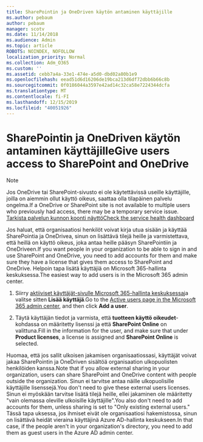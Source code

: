 ```yaml
---
title: SharePointin ja OneDriven käytön antaminen käyttäjille
ms.author: pebaum
author: pebaum
manager: scotv
ms.date: 11/14/2018
ms.audience: Admin
ms.topic: article
ROBOTS: NOINDEX, NOFOLLOW
localization_priority: Normal
ms.collection: Adm_O365
ms.custom: ''
ms.assetid: cebb7a4a-33e1-474e-a5d0-dbd02a80b1e9
ms.openlocfilehash: eead51d6d16206de19bca213d6df72dbb6b66c8b
ms.sourcegitcommit: 0f0186044a3597e42ad14c32ca58e7224344dcfa
ms.translationtype: MT
ms.contentlocale: fi-FI
ms.lasthandoff: 12/15/2019
ms.locfileid: "40051926"
---
```

# <a name="give-users-access-to-sharepoint-and-onedrive"></a><span data-ttu-id="b0272-102">SharePointin ja OneDriven käytön antaminen käyttäjille</span><span class="sxs-lookup"><span data-stu-id="b0272-102">Give users access to SharePoint and OneDrive</span></span>

> [!NOTE]
> <span data-ttu-id="b0272-103">Jos OneDrive tai SharePoint-sivusto ei ole käytettävissä useille käyttäjille, joilla on aiemmin ollut käyttö oikeus, saattaa olla tilapäinen palvelu ongelma.</span><span class="sxs-lookup"><span data-stu-id="b0272-103">If a OneDrive or SharePoint site is not available to multiple users who previously had access, there may be a temporary service issue.</span></span> [<span data-ttu-id="b0272-104">Tarkista palvelun kunnon koonti näyttö</span><span class="sxs-lookup"><span data-stu-id="b0272-104">Check the service health dashboard</span></span>](https://portal.office.com/adminportal/home#/servicehealth)
  
<span data-ttu-id="b0272-105">Jos haluat, että organisaatiosi henkilöt voivat kirja utua sisään ja käyttää SharePointia ja OneDrivea, sinun on lisättävä tilejä heille ja varmistettava, että heillä on käyttö oikeus, joka antaa heille pääsyn SharePointiin ja OneDriveen.</span><span class="sxs-lookup"><span data-stu-id="b0272-105">If you want people in your organization to be able to sign in and use SharePoint and OneDrive, you need to add accounts for them and make sure they have a license that gives them access to SharePoint and OneDrive.</span></span> <span data-ttu-id="b0272-106">Helpoin tapa lisätä käyttäjiä on Microsoft 365-hallinta keskuksessa.</span><span class="sxs-lookup"><span data-stu-id="b0272-106">The easiest way to add users is in the Microsoft 365 admin center.</span></span>
  
1. <span data-ttu-id="b0272-107">Siirry [aktiiviset käyttäjät-sivulle Microsoft 365-hallinta keskuksessa](https://portal.office.com/adminportal/home#/users)ja valitse sitten **Lisää käyttäjä**.</span><span class="sxs-lookup"><span data-stu-id="b0272-107">Go to the [Active users page in the Microsoft 365 admin center](https://portal.office.com/adminportal/home#/users), and then click **Add a user**.</span></span>
    
2. <span data-ttu-id="b0272-108">Täytä käyttäjän tiedot ja varmista, että **tuotteen käyttö oikeudet**-kohdassa on määritetty lisenssi ja että **SharePoint Online** on valittuna.</span><span class="sxs-lookup"><span data-stu-id="b0272-108">Fill in the information for the user, and make sure that under **Product licenses**, a license is assigned and **SharePoint Online** is selected.</span></span> 
    
<span data-ttu-id="b0272-109">Huomaa, että jos sallit ulkoisen jakamisen organisaatiossasi, käyttäjät voivat jakaa SharePointin ja OneDriven sisältöä organisaation ulkopuolisten henkilöiden kanssa.</span><span class="sxs-lookup"><span data-stu-id="b0272-109">Note that if you allow external sharing in your organization, users can share SharePoint and OneDrive content with people outside the organization.</span></span> <span data-ttu-id="b0272-110">Sinun ei tarvitse antaa näille ulkopuolisille käyttäjille lisenssejä.</span><span class="sxs-lookup"><span data-stu-id="b0272-110">You don't need to give these external users licenses.</span></span> <span data-ttu-id="b0272-111">Sinun ei myöskään tarvitse lisätä tilejä heille, ellei jakaminen ole määritetty "vain olemassa oleville ulkoisille käyttäjille".</span><span class="sxs-lookup"><span data-stu-id="b0272-111">You also don't need to add accounts for them, unless sharing is set to "Only existing external users."</span></span> <span data-ttu-id="b0272-112">Tässä tapa uksessa, jos ihmiset eivät ole organisaatiosi hakemistossa, sinun on lisättävä heidät vieraina käyttäjinä Azure AD-hallinta keskukseen.</span><span class="sxs-lookup"><span data-stu-id="b0272-112">In that case, if the people aren't in your organization's directory, you need to add them as guest users in the Azure AD admin center.</span></span>
  

